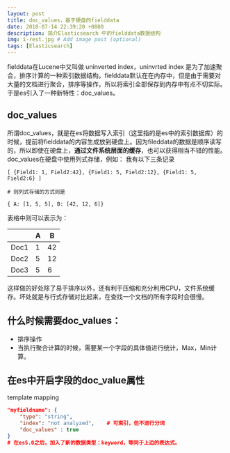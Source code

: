 ```yaml
---
layout: post
title: doc_values，基于硬盘的fielddata
date: 2018-07-14 22:39:20 +0800
description: 简介Elasticsearch 中的fielddata数据结构
img: i-rest.jpg # Add image post (optional)
tags: [Elasticsearch]
---
```

fielddata在Lucene中又叫做 uninverted index，uninvrted index 是为了加速聚合，排序计算的一种索引数据结构。fielddata默认在在内存中，但是由于需要对大量的文档进行聚合，排序等操作，所以将索引全部保存到内存中有点不切实际。于是es引入了一种新特性：doc_values。

## doc_values

所谓doc_values，就是在es将数据写入索引（这里指的是es中的索引数据库）的时候，提前将fielddata的内容生成放到硬盘上。因为fileddata的数据是顺序读写的，所以即使在硬盘上，**通过文件系统层面的缓存**，也可以获得相当不错的性能。
doc_values在硬盘中使用列式存储，例如：
我有以下三条记录


```
[ {Field1: 1, Field2:42}, {Field1: 5, Field2:12}, {Field1: 5, Field2:6} ]

# 则列式存储的方式则是

{ A: [1, 5, 5], B: [42, 12, 6]}
```

表格中则可以表示为：

|      | A | B  |
|------|---|----|
| Doc1 | 1 | 42 |
| Doc2 | 5 | 12 |
| Doc3 | 5 | 6  |



这样做的好处除了易于排序以外，还有利于压缩和充分利用CPU，文件系统缓存。坏处就是与行式存储对比起来，在查找一个文档的所有字段时会很慢。

## 什么时候需要doc_values：

- 排序操作
- 当执行聚合计算的时候，需要某一个字段的具体值进行统计，Max，Min计算。


## 在es中开启字段的doc_value属性
template mapping
```json
"myfieldname": {
	"type": "string",
	"index": "not analyzed",	# 可索引，但不进行分词
	"doc_values" : true
}
# 在es5.0之后，加入了新的数据类型：keyword，等同于上边的表达式。
```




